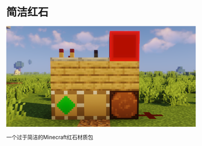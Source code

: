 # 简洁红石
![图片alt](https://github.com/iamliuzhiyu/SimpleRedstone/blob/main/title.png)

一个过于简洁的Minecraft红石材质包
